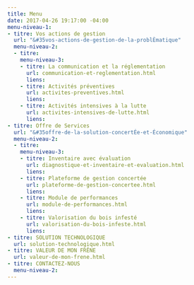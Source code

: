 ```yaml
---
title: Menu
date: 2017-04-26 19:17:00 -04:00
menu-niveau-1:
- titre: Vos actions de gestion
  url: "&#35vos-actions-de-gestion-de-la-problÈmatique"
  menu-niveau-2:
  - titre: 
    menu-niveau-3:
    - titre: La communication et la réglementation
      url: communication-et-reglementation.html
      liens: 
    - titre: Activités préventives
      url: activites-preventives.html
      liens: 
    - titre: Activités intensives à la lutte
      url: activites-intensives-de-lutte.html
      liens: 
- titre: Offre de Services
  url: "&#35offre-de-la-solution-concertÉe-et-Économique"
  menu-niveau-2:
  - titre: 
    menu-niveau-3:
    - titre: Inventaire avec évaluation
      url: diagnostique-et-inventaire-et-evaluation.html
      liens: 
    - titre: Plateforme de gestion concertée
      url: plateforme-de-gestion-concertee.html
      liens: 
    - titre: Module de performances
      url: module-de-performances.html
      liens: 
    - titre: Valorisation du bois infesté
      url: valorisation-du-bois-infeste.html
      liens: 
- titre: SOLUTION TECHNOLOGIQUE
  url: solution-technologique.html
- titre: VALEUR DE MON FRÊNE
  url: valeur-de-mon-frene.html
- titre: CONTACTEZ-NOUS
  menu-niveau-2: 
---
```


